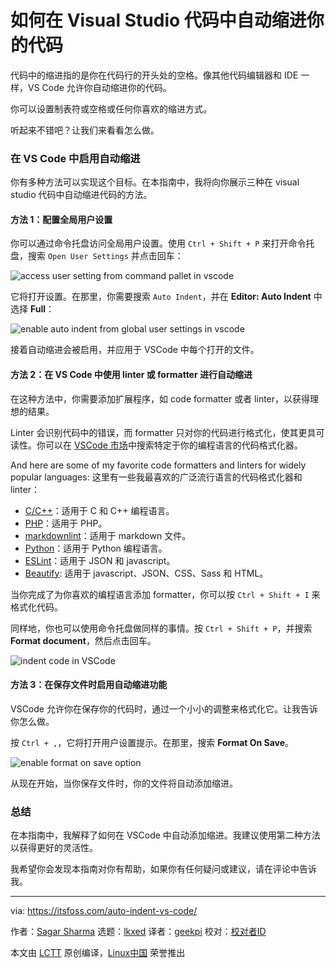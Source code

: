 [#]: subject: "How to Automatically Indent Your Code in Visual Studio Code"
[#]: via: "https://itsfoss.com/auto-indent-vs-code/"
[#]: author: "Sagar Sharma https://itsfoss.com/author/sagar/"
[#]: collector: "lkxed"
[#]: translator: "geekpi"
[#]: reviewer: " "
[#]: publisher: " "
[#]: url: " "

如何在 Visual Studio 代码中自动缩进你的代码
======

代码中的缩进指的是你在代码行的开头处的空格。像其他代码编辑器和 IDE 一样，VS Code 允许你自动缩进你的代码。

你可以设置制表符或空格或任何你喜欢的缩进方式。

听起来不错吧？让我们来看看怎么做。

### 在 VS Code 中启用自动缩进

你有多种方法可以实现这个目标。在本指南中，我将向你展示三种在 visual studio 代码中自动缩进代码的方法。

#### 方法 1：配置全局用户设置

你可以通过命令托盘访问全局用户设置。使用 `Ctrl + Shift + P` 来打开命令托盘，搜索 `Open User Settings` 并点击回车：

![access user setting from command pallet in vscode][1]

它将打开设置。在那里，你需要搜索 `Auto Indent`，并在 **Editor: Auto Indent** 中选择 **Full**：

![enable auto indent from global user settings in vscode][2]

接着自动缩进会被启用，并应用于 VSCode 中每个打开的文件。

#### 方法 2：在 VS Code 中使用 linter 或 formatter 进行自动缩进

在这种方法中，你需要添加扩展程序，如 code formatter 或者 linter，以获得理想的结果。

Linter 会识别代码中的错误，而 formatter 只对你的代码进行格式化，使其更具可读性。你可以在 [VSCode 市场][3]中搜索特定于你的编程语言的代码格式化器。

And here are some of my favorite code formatters and linters for widely popular languages:
这里有一些我最喜欢的广泛流行语言的代码格式化器和 linter：

- [C/C++][4]：适用于 C 和 C++ 编程语言。
- [PHP][5]：适用于 PHP。
- [markdownlint][6]：适用于 markdown 文件。
- [Python][7]：适用于 Python 编程语言。
- [ESLint][8]：适用于 JSON 和 javascript。
- [Beautify][9]: 适用于 javascript、JSON、CSS、Sass 和 HTML。

当你完成了为你喜欢的编程语言添加 formatter，你可以按 `Ctrl + Shift + I` 来格式化代码。

同样地，你也可以使用命令托盘做同样的事情。按 `Ctrl + Shift + P`，并搜索 **Format document**，然后点击回车。

![indent code in VSCode][10]

#### 方法 3：在保存文件时启用自动缩进功能

VSCode 允许你在保存你的代码时，通过一个小小的调整来格式化它。让我告诉你怎么做。

按 `Ctrl + ,`，它将打开用户设置提示。在那里，搜索 **Format On Save**。

![enable format on save option][11]

从现在开始，当你保存文件时，你的文件将自动添加缩进。

### 总结

在本指南中，我解释了如何在 VSCode 中自动添加缩进。我建议使用第二种方法以获得更好的灵活性。

我希望你会发现本指南对你有帮助，如果你有任何疑问或建议，请在评论中告诉我。

--------------------------------------------------------------------------------

via: https://itsfoss.com/auto-indent-vs-code/

作者：[Sagar Sharma][a]
选题：[lkxed][b]
译者：[geekpi](https://github.com/geekpi)
校对：[校对者ID](https://github.com/校对者ID)

本文由 [LCTT](https://github.com/LCTT/TranslateProject) 原创编译，[Linux中国](https://linux.cn/) 荣誉推出

[a]: https://itsfoss.com/author/sagar/
[b]: https://github.com/lkxed
[1]: https://itsfoss.com/wp-content/uploads/2022/11/access-user-setting-from-command-pallet-in-vscode.png
[2]: https://itsfoss.com/wp-content/uploads/2022/11/enable-auto-indent-from-global-user-settings-in-vscode.png
[3]: https://marketplace.visualstudio.com/vscode
[4]: https://marketplace.visualstudio.com/items?itemName=ms-vscode.cpptools
[5]: https://marketplace.visualstudio.com/items?itemName=DEVSENSE.phptools-vscode
[6]: https://marketplace.visualstudio.com/items?itemName=DavidAnson.vscode-markdownlint
[7]: https://marketplace.visualstudio.com/items?itemName=ms-python.python
[8]: https://marketplace.visualstudio.com/items?itemName=dbaeumer.vscode-eslint
[9]: https://marketplace.visualstudio.com/items?itemName=HookyQR.beautify
[10]: https://itsfoss.com/wp-content/uploads/2022/11/format-document-.gif
[11]: https://itsfoss.com/wp-content/uploads/2022/11/enable-format-on-save-option.png
